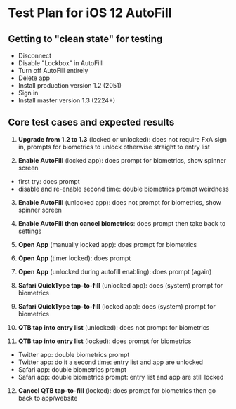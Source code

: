 # Test Plan for iOS 12 AutoFill

## Getting to "clean state" for testing

- Disconnect
- Disable "Lockbox" in AutoFill
- Turn off AutoFill entirely
- Delete app
- Install production version 1.2 (2051)
- Sign in
- Install master version 1.3 (2224+)

## Core test cases and expected results

1. **Upgrade from 1.2 to 1.3** (locked or unlocked): does not require FxA sign in, prompts for biometrics to unlock otherwise straight to entry list

2. **Enable AutoFill** (locked app): does prompt for biometrics, show spinner screen

  - first try: does prompt
  - disable and re-enable second time: double biometrics prompt weirdness

3. **Enable AutoFill** (unlocked app): does not prompt for biometrics, show spinner screen

4. **Enable AutoFill then cancel biometrics**: does prompt then take back to settings

5. **Open App** (manually locked app): does prompt for biometrics

6. **Open App** (timer locked): does prompt

7. **Open App** (unlocked during autofill enabling): does prompt (again)

8. **Safari QuickType tap-to-fill** (unlocked app): does (system) prompt for biometrics

9. **Safari QuickType tap-to-fill** (locked app): does (system) prompt for biometrics

10. **QTB tap into entry list** (unlocked): does not prompt for biometrics

11. **QTB tap into entry list** (locked): does prompt for biometrics

  - Twitter app: double biometrics prompt
  - Twitter app: do it a second time: entry list and app are unlocked
  - Safari app: double biometrics prompt
  - Safari app: double biometrics prompt: entry list and app are still locked

12. **Cancel QTB tap-to-fill** (locked): does prompt for biometrics then go back to app/website
